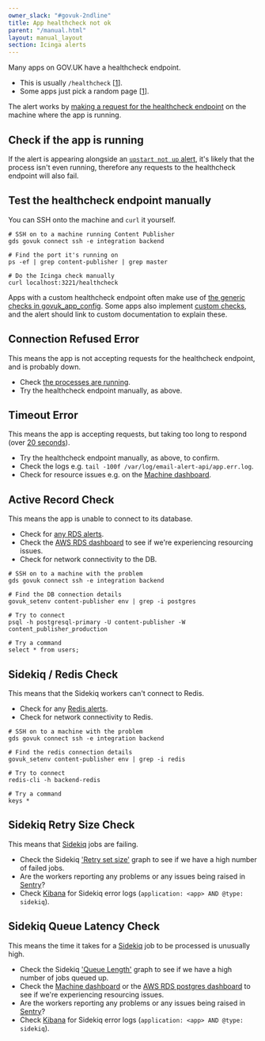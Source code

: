 ```yaml
---
owner_slack: "#govuk-2ndline"
title: App healthcheck not ok
parent: "/manual.html"
layout: manual_layout
section: Icinga alerts
---
```


Many apps on GOV.UK have a healthcheck endpoint.

- This is usually `/healthcheck` [[1](https://github.com/alphagov/govuk-puppet/blob/2693343ebc1aced7a7f94e8aba31fee8b05df8a5/modules/govuk/manifests/apps/email_alert_api.pp#L166)].
- Some apps just pick a random page [[1](https://github.com/alphagov/govuk-puppet/blob/2693343ebc1aced7a7f94e8aba31fee8b05df8a5/modules/govuk/manifests/apps/collections.pp#L51)].

The alert works by [making a request for the healthcheck endpoint](https://github.com/alphagov/govuk-puppet/blob/fab936cb82be7fad42636fcafca3718a8368ebfe/modules/icinga/files/usr/lib/nagios/plugins/check_json_healthcheck#L155) on the machine where the app is running.

## Check if the app is running

If the alert is appearing alongside an [`upstart not up` alert](/manual/alerts/check-process-running.html), it's likely that the process isn't even running, therefore any requests to the healthcheck endpoint will also fail.

## Test the healthcheck endpoint manually

You can SSH onto the machine and `curl` it yourself.

```
# SSH on to a machine running Content Publisher
gds govuk connect ssh -e integration backend

# Find the port it's running on
ps -ef | grep content-publisher | grep master

# Do the Icinga check manually
curl localhost:3221/healthcheck
```

Apps with a custom healthcheck endpoint often make use of [the generic checks in govuk_app_config](https://github.com/alphagov/govuk_app_config/blob/master/docs/healthchecks.md). Some apps also implement [custom checks](https://github.com/alphagov/content-publisher/blob/2a6e68e5161cde6f8ee4329deee9a242f6d04668/app/controllers/healthcheck_controller.rb#L8), and the alert should link to custom documentation to explain these.

## Connection Refused Error

This means the app is not accepting requests for the healthcheck endpoint, and is probably down.

- Check [the processes are running](check-process-running.html).
- Try the healthcheck endpoint manually, as above.

## Timeout Error

This means the app is accepting requests, but taking too long to respond (over [20 seconds](https://github.com/alphagov/govuk-puppet/blob/fab936cb82be7fad42636fcafca3718a8368ebfe/modules/icinga/files/usr/lib/nagios/plugins/check_json_healthcheck#L155)).

- Try the healthcheck endpoint manually, as above, to confirm.
- Check the logs e.g. `tail -100f /var/log/email-alert-api/app.err.log`.
- Check for resource issues e.g. on the [Machine dashboard][machine metrics].

## Active Record Check

This means the app is unable to connect to its database.

- Check for [any RDS alerts](/manual/govuk-in-aws.html#postgresql-and-mysql).
- Check the [AWS RDS dashboard][postgres dash] to see if we're experiencing resourcing issues.
- Check for network connectivity to the DB.

```
# SSH on to a machine with the problem
gds govuk connect ssh -e integration backend

# Find the DB connection details
govuk_setenv content-publisher env | grep -i postgres

# Try to connect
psql -h postgresql-primary -U content-publisher -W content_publisher_production

# Try a command
select * from users;
```

## Sidekiq / Redis Check

This means that the Sidekiq workers can't connect to Redis.

- Check for any [Redis alerts](redis.html).
- Check for network connectivity to Redis.

```
# SSH on to a machine with the problem
gds govuk connect ssh -e integration backend

# Find the redis connection details
govuk_setenv content-publisher env | grep -i redis

# Try to connect
redis-cli -h backend-redis

# Try a command
keys *
```

## Sidekiq Retry Size Check

This means that [Sidekiq][] jobs are failing.

- Check the Sidekiq ['Retry set size'][Sidekiq dash] graph to see if we have a
  high number of failed jobs.
- Are the workers reporting any problems or any issues being raised in [Sentry]?
- Check [Kibana] for Sidekiq error logs (`application: <app> AND @type: sidekiq`).

## Sidekiq Queue Latency Check

This means the time it takes for a [Sidekiq][] job to be processed is unusually high.

- Check the Sidekiq ['Queue Length'][Sidekiq dash] graph to see if we have a
  high number of jobs queued up.
- Check the [Machine dashboard][machine metrics] or the [AWS RDS postgres dashboard][postgres dash] to see if we're experiencing resourcing issues.
- Are the workers reporting any problems or any issues being raised in [Sentry]?
- Check [Kibana] for Sidekiq error logs (`application: <app> AND @type: sidekiq`).

[Sidekiq]: /manual/sidekiq.html
[Sentry]: https://sentry.io/organizations/govuk
[Sidekiq dash]: https://grafana.blue.production.govuk.digital/dashboard/file/sidekiq.json
[Kibana]: https://kibana.logit.io/s/2dd89c13-a0ed-4743-9440-825e2e52329e/app/kibana#/discover?_g=(refreshInterval:(display:Off,pause:!f,value:0),time:(from:now-1h,mode:quick,to:now))&_a=(columns:!('@message',host),index:'*-*',interval:auto,query:(query_string:(query:'@type:%20sidekiq%20AND%20application:%20email-alert-api')),sort:!('@timestamp',desc))
[machine metrics]: https://grafana.blue.production.govuk.digital/dashboard/file/machine.json
[postgres dash]: https://grafana.production.govuk.digital/dashboard/file/aws-rds.json?orgId=1&var-region=eu-west-1&var-dbinstanceidentifier=blue-postgresql-primary&from=now-3h&to=now
